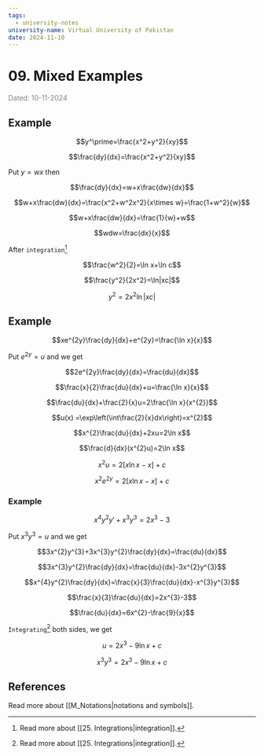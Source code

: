 ```yaml
---
tags:
  - university-notes
university-name: Virtual University of Pakistan
date: 2024-11-10
---
```


# 09. Mixed Examples

<span style="color: gray;">Dated: 10-11-2024</span>

## Example

$$y^\prime=\frac{x^2+y^2}{xy}$$

$$\frac{dy}{dx}=\frac{x^2+y^2}{xy}$$

Put $y = wx$ then  

$$\frac{dy}{dx}=w+x\frac{dw}{dx}$$

$$w+x\frac{dw}{dx}=\frac{x^2+w^2x^2}{x\times w}=\frac{1+w^2}{w}$$

$$w+x\frac{dw}{dx}=\frac{1}{w}+w$$

$$wdw=\frac{dx}{x}$$

After `integration`[^1]  

$$\frac{w^2}{2}=\ln x+\ln c$$

$$\frac{y^2}{2x^2}=\ln|xc|$$

$$y^2=2x^2\ln|xc|$$

## Example

$$xe^{2y}\frac{dy}{dx}+e^{2y}=\frac{\ln x}{x}$$

Put $e^{2y} = u$ and we get  

$$2e^{2y}\frac{dy}{dx}=\frac{du}{dx}$$

$$\frac{x}{2}\frac{du}{dx}+u=\frac{\ln x}{x}$$

$$\frac{du}{dx}+\frac{2}{x}u=2\frac{\ln x}{x^{2}}$$

$$u(x) =\exp\left(\int\frac{2}{x}dx\right)=x^{2}$$

$$x^{2}\frac{du}{dx}+2xu=2\ln x$$

$$\frac{d}{dx}(x^{2}u)=2\ln x$$

$$x^{2}u=2[x \ln x-x]+c$$

$$x^{2}e^{2y}=2[x \ln x-x]+c$$

### Example

$$x^4y^2y'+x^3y^3=2x^3-3$$

Put $x^3y^3 = u$ and we get  

$$3x^{2}y^{3}+3x^{3}y^{2}\frac{dy}{dx}=\frac{du}{dx}$$

$$3x^{3}y^{2}\frac{dy}{dx}=\frac{du}{dx}-3x^{2}y^{3}$$

$$x^{4}y^{2}\frac{dy}{dx}=\frac{x}{3}\frac{du}{dx}-x^{3}y^{3}$$

$$\frac{x}{3}\frac{du}{dx}=2x^{3}-3$$

$$\frac{du}{dx}=6x^{2}-\frac{9}{x}$$

`Integrating`[^1] both sides, we get  

$$u=2x^3-9\ln x+c$$

$$x^3y^3=2x^3-9\ln x+c$$

## References

Read more about [[M_Notations|notations and symbols]].

[^1]: Read more about [[25. Integrations|integration]].